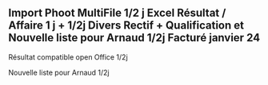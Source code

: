 Import Phoot MultiFile
1/2 j
Excel Résultat / Affaire
1 j + 1/2j
Divers Rectif + Qualification et Nouvelle liste pour Arnaud
1/2j
Facturé janvier 24
------------------

Résultat compatible open Office
1/2j

Nouvelle liste pour Arnaud
1/2j
